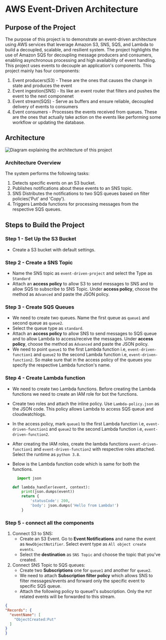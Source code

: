 # AWS Event-Driven Architecture
## Purpose of the Project
  The purpose of this project is to demonstrate an event-driven architecture using AWS services that leverage Amazon S3, SNS, SQS, and Lambda to build a decoupled, scalable, and resilient system. The project highlights the use of Amazon SQS for decoupling message producers and consumers, enabling asynchronous processing and high availability of event handling.
  This project uses events to decouple an application's components.
  This project mainly has four components:
1. Event producers(S3) - These are the ones that causes the change in state and produces the event
2. Event ingestion(SNS) - Its like an event router that filters and pushes the event to the next componenet
3. Event stream(SQS) - Serve as buffers and ensure reliable, decoupled delivery of events to consumers
4. Event consumers - Processes the events received from queues. These are the ones that actually take action on the events
   like performing some workflow or updating the database.
  
## Architecture
![Diagram explaining the architecture of this project](Images/Architecture-diagram.png)

### Architecture Overview
The system performs the following tasks:
1. Detects specific events on an S3 bucket.
2. Publishes notifications about these events to an SNS topic.
3. SNS Distributes the notifications to two SQS queues based on filter policies('Put' and 'Copy').
4. Triggers Lambda functions for processing messages from the respective SQS queues.
## Steps to Build the Project
### Step 1 - Set Up the S3 Bucket
* Create a S3 bucket with default settings.
### Step 2 - Create a SNS Topic
* Name the SNS topic as `event-driven-project` and select the Type as `Standard`
* Attach an **access policy** to allow S3 to send messages to SNS and to allow SQS to subscribe to SNS Topic. Under **access
  policy**, choose the method as `Advanced` and paste the JSON policy.
### Step 3 - Create SQS Queues
* We need to create two queues. Name the first queue as `queue1` and second queue as `queue2`.
* Select the queue type as `standard`.
* Attach an **access policy** to allow SNS to send messages to SQS queue and to allow Lambda to access/receive the messages.
  Under **access policy**, choose the method as `Advanced` and paste the JSON policy.
* We need to point `queue1` to the first Lambda function i.e, `event-driven-function1` and `queue2` to the second Lambda
  function i.e, `event-driven-function2`. So make sure that in the access policy of the queues you specify the respective 
  Lambda function's name.
### Step 4 - Create Lambda function
* We need to create two Lambda functions. Before creating the Lambda functions we need to create an IAM role for bot the
  functions.
* Create two roles and attach the inline policy. Use `Lambda-policy.json` as the JSON code. This policy allows Lambda to 
  access SQS queue and cloudwatchlogs.
* In the access policy, mark `queue1` to the first Lambda function i.e, `event-driven-function1` and `queue2` to the second 
  Lambda function i.e, `event-driven-function2`.
* After creating the IAM roles, create the lambda functions `event-driven-function1` and `event-driven-function2` with
  respective roles attached. Select the runtime as `python 3.8`.
* Below is the Lambda function code which is same for both the functions.
  
  ```python
    import json
  
  def lambda_handler(event, context):
      print(json.dumps(event))
      return {
          'statusCode': 200,
          'body': json.dumps('Hello from Lambda!')
      }
  ```
### Step 5 - connect all the components
1. Connect S3 to SNS:
   * Create an S3 Event. Go to **Event Notifications** and name the event as `NewObjectNotifier`. Select event type as `All
     object create events`.
   * Select the **destination** as `SNS Topic` and choose the topic that you've created.
2. Connect SNS Topic to SQS queues:
   * Create two **Subscriptions** one for `queue1` and another for `queue2`.
   * We need to attach **Subscription filter policy** which allows SNS to filter messages/events and forward only the
     specific event to specific SQS queue.
   * Attach the following policy to queue1's subscription. Only the `PUT` related events will be forwarded to this stream.
  ```json 
  {
  "Records": {
    "eventName": [
      "ObjectCreated:Put"
    ]
  }
}
```
   
